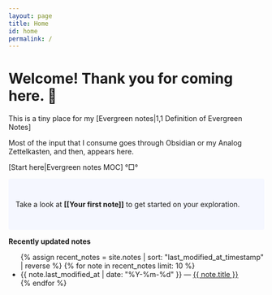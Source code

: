 ```yaml
---
layout: page
title: Home
id: home
permalink: /
---
```


# Welcome! Thank you for coming here. 🌱

This is a tiny place for my [Evergreen notes|1,1 Definition of Evergreen Notes]

Most of the input that I consume goes through Obsidian or my Analog Zettelkasten, and then, appears here.

[Start here|Evergreen notes MOC] °□°

<p style="padding: 3em 1em; background: #f5f7ff; border-radius: 4px;">
  Take a look at <span style="font-weight: bold">[[Your first note]]</span> to get started on your exploration.
</p>

<strong>Recently updated notes</strong>

<ul>
  {% assign recent_notes = site.notes | sort: "last_modified_at_timestamp" | reverse %}
  {% for note in recent_notes limit: 10 %}
    <li>
      {{ note.last_modified_at | date: "%Y-%m-%d" }} — <a class="internal-link" href="{{ site.baseurl }}{{ note.url }}">{{ note.title }}</a>
    </li>
  {% endfor %}
</ul>

<style>
  .wrapper {
    max-width: 46em;
  }
</style>
